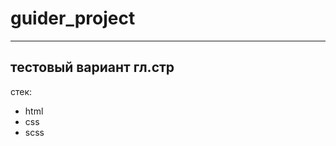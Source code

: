 # guider_project
-----------------------------------------------
тестовый вариант гл.стр
----------------------------------------------
стек:

  - html
  - css
  - scss
    
